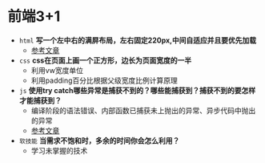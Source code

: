 # 前端3+1 
- `html` **写一个左中右的满屏布局，左右固定220px,中间自适应并且要优先加载**
  - [参考文章](https://blog.csdn.net/weixin_30840573/article/details/94978670)
- `css` **css在页面上画一个正方形，边长为页面宽度的一半**
  - 利用vw宽度单位
  - 利用padding百分比根据父级宽度比例计算原理
- `js` **使用try catch哪些异常是捕获不到的？哪些能捕获到？捕获不到的要怎样才能捕获到？**
  - 编译阶段的语法错误、内部函数已捕获未上抛出的异常、异步代码中抛出的异常
  - [参考文章](https://blog.csdn.net/weixin_42554191/article/details/105889844)
- `软技能` **当需求不饱和时，多余的时间你会怎么利用？**
  - 学习未掌握的技术